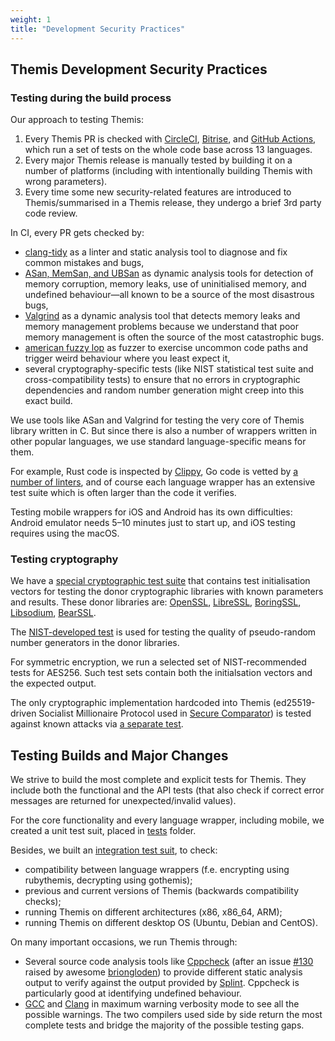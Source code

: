 ```yaml
---
weight: 1
title: "Development Security Practices"
---
```


## Themis Development Security Practices

### Testing during the build process

Our approach to testing Themis:

1. Every Themis PR is checked with [CircleCI](https://circleci.com/gh/cossacklabs/themis), [Bitrise](https://www.bitrise.io), and [GitHub Actions](https://github.com/features/actions), which run a set of tests on the whole code base across 13 languages. 
2. Every major Themis release is manually tested by building it on a number of platforms (including with intentionally building Themis with wrong parameters).
3. Every time some new security-related features are introduced to Themis/summarised in a Themis release, they undergo a brief 3rd party code review. 


In CI, every PR gets checked by:

* [clang-tidy](https://clang.llvm.org/extra/clang-tidy/) as a linter and static analysis tool to diagnose and fix common mistakes and bugs,
* [ASan, MemSan, and UBSan](https://github.com/google/sanitizers) as dynamic analysis tools for detection of memory corruption, memory leaks, use of uninitialised memory, and undefined behaviour—all known to be a source of the most disastrous bugs,
* [Valgrind](http://valgrind.org/) as a dynamic analysis tool that detects memory leaks and memory management problems because we understand that poor memory management is often the source of the most catastrophic bugs.
* [american fuzzy lop](https://lcamtuf.coredump.cx/afl/) as fuzzer to exercise uncommon code paths and trigger weird behaviour where you least expect it,
* several cryptography-specific tests (like NIST statistical test suite and cross-compatibility tests) to ensure that no errors in cryptographic dependencies and random number generation might creep into this exact build.


We use tools like ASan and Valgrind for testing the very core of Themis library written in C. But since there is also a number of wrappers written in other popular languages, we use standard language-specific means for them. 

For example, Rust code is inspected by [Clippy](https://github.com/rust-lang/rust-clippy), Go code is vetted by [a number of linters](https://goreportcard.com/), and of course each language wrapper has an extensive test suite which is often larger than the code it verifies. 

Testing mobile wrappers for iOS and Android has its own difficulties: Android emulator needs 5–10 minutes just to start up, and iOS testing requires using the macOS.


### Testing cryptography 

We have a [special cryptographic test suite](https://github.com/cossacklabs/themis/tree/master/tests/soter) that contains test initialisation vectors for testing the donor cryptographic libraries with known parameters and results. These donor libraries are: [OpenSSL](https://www.openssl.org/), [LibreSSL](http://www.libressl.org/), [BoringSSL](https://boringssl.googlesource.com/boringssl/), [Libsodium](https://download.libsodium.org/doc/), [BearSSL](https://bearssl.org/). 

The [NIST-developed test](https://github.com/cossacklabs/themis/tree/master/tests/soter/nist-sts) is used for testing the quality of pseudo-random number generators in the donor libraries.

For symmetric encryption, we run a selected set of NIST-recommended tests for AES256. Such test sets contain both the initialsation vectors and the expected output.

The only cryptographic implementation hardcoded into Themis (ed25519-driven Socialist Millionaire Protocol used in [Secure Comparator](/docs/themis/crypto-theory/crypto-systems/secure-comparator/)) is tested against known attacks via [a separate test](https://github.com/cossacklabs/themis/blob/master/tests/themis/themis_secure_comparator_security.c). 

## Testing Builds and Major Changes 

We strive to build the most complete and explicit tests for Themis. They include both the functional and the API tests (that also check if correct error messages are returned for unexpected/invalid values).

For the core functionality and every language wrapper, including mobile, we created a unit test suit, placed in [tests](https://github.com/cossacklabs/themis/tree/master/tests) folder. 

Besides, we built an [integration test suit](https://github.com/cossacklabs/themis/tree/master/tests/_integration), to check:

- compatibility between language wrappers (f.e. encrypting using rubythemis, decrypting using gothemis);
- previous and current versions of Themis (backwards compatibility checks); 
- running Themis on different architectures (x86, x86_64, ARM);
- running Themis on different desktop OS (Ubuntu, Debian and CentOS).

On many important occasions, we run Themis through: 

- Several source code analysis tools like [Cppcheck](http://cppcheck.sourceforge.net/) (after an issue [#130](https://github.com/cossacklabs/themis/issues/130) raised by awesome [briongloden](https://github.com/bryongloden)) to provide different static analysis output to verify against the output provided by [Splint](https://sourceforge.net/projects/splint/). Cppcheck is particularly good at identifying undefined behaviour.
- [GCC](https://gcc.gnu.org/) and [Clang](http://clang.org/) in maximum warning verbosity mode to see all the possible warnings. The two compilers used side by side return the most complete tests and bridge the majority of the possible testing gaps.